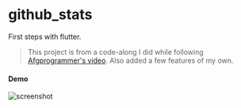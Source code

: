 # github_stats

First steps with flutter.

> This project is from a code-along I did while following [Afgprogrammer's video](https://www.youtube.com/watch?v=VHYvpTwpW-Q&t=812s). Also added a few features of my own.

#### Demo
![screenshot](https://res.cloudinary.com/devmayor/image/upload/w_200,c_scale/v1610155185/media/20210109_005835.png)